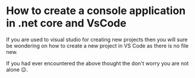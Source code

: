 # How to create a console application in .net core and  VsCode 


If you are used to visual studio for creating new projects then you will sure be wondering on how to create a new project in VS Code as there is no file new.

If you had ever encountered the above thought the don't worry you are not alone :wink:.


